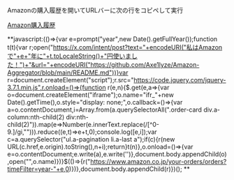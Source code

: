 Amazonの購入履歴を開いてURLバーに次の行をコピペして実行

[Amazon購入履歴](https://www.amazon.co.jp/gp/css/order-history)

**javascript:(()=>{var e=prompt("year",new Date().getFullYear());function t(t){var r;open("https://x.com/intent/post?text="+encodeURI("私はAmazonで"+e+"年に"+t.toLocaleString()+"円使いました！")+"&url="+encodeURI("https://github.com/Axe1lyze/Amazon-Aggregator/blob/main/README.md"))}var r=document.createElement("script");r.src="https://code.jquery.com/jquery-3.7.1.min.js",r.onload=()=>{function r(e,n){$.get(e,a=>{var o=document.createElement("iframe");o.name="ifr_"+new Date().getTime(),o.style="display: none;",o.callback=()=>{var a=o.contentDocument,i=Array.from(a.querySelectorAll(".order-card div.a-column:nth-child(2) div:nth-child(2)")).map(e=>Number(e.innerText.replace(/[^0-9.]/gi,""))).reduce((e,t)=>e+t,0);console.log([e,i]);var c=a.querySelector("ul.a-pagination li.a-last a");if(c){r(new URL(c.href,e.origin).toString(),n+i);return}t(n)},o.onload=()=>{var e=o.contentDocument;e.write(a),e.write('<script>window.parent.document.querySelector("iframe[name='+o.name+']").callback();</script>')},document.body.appendChild(o),open("",o.name)})}$(()=>{r("https://www.amazon.co.jp/your-orders/orders?timeFilter=year-"+e,0)})},document.body.appendChild(r)})();
**
